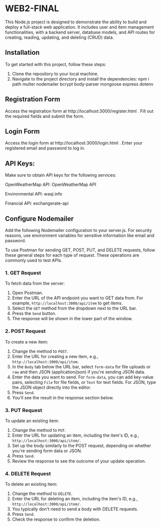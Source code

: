 # WEB2-FINAL

This Node.js project is designed to demonstrate the ability to build and deploy a full-stack web application. It includes user and item management functionalities, with a backend server, database models, and API routes for creating, reading, updating, and deleting (CRUD) data.

## Installation

To get started with this project, follow these steps:

1. Clone the repository to your local machine.
2. Navigate to the project directory and install the dependencies: npm i path multer nodemailer bcrypt body-parser mongoose express dotenv

## Registration Form

Access the registration form at http://localhost:3000/register.html . Fill out the required fields and submit the form.

## Login Form

Access the login form at http://localhost:3000/login.html . Enter your registered email and password to log in.

## API Keys:

Make sure to obtain API keys for the following services:

OpenWeatherMap API: OpenWeatherMap API

Environmental API: waqi.info

Financial API: exchangerate-api

## Configure Nodemailer

Add the following Nodemailer configuration to your server.js. For security reasons, use environment variables for sensitive information like email and password. 

To use Postman for sending GET, POST, PUT, and DELETE requests, follow these general steps for each type of request. These operations are commonly used to test APIs.

### 1. **GET Request**

To fetch data from the server:

1. Open Postman.
2. Enter the URL of the API endpoint you want to GET data from. For example, `http://localhost:3000/api/item` to get items.
3. Select the `GET` method from the dropdown next to the URL bar.
4. Press the `Send` button.
5. The response will be shown in the lower part of the window.

### 2. POST Request

To create a new item:

1. Change the method to `POST`.
2. Enter the URL for creating a new item, e.g., `http://localhost:3000/api/item`.
3. In the `Body` tab below the URL bar, select `form-data` for file uploads or `raw` and then JSON (application/json) if you're sending JSON data.
4. Enter the data you want to send. For `form-data`, you can add key-value pairs, selecting `File` for file fields, or `Text` for text fields. For JSON, type the JSON object directly into the editor.
5. Press `Send`.
6. You'll see the result in the response section below.

### 3. PUT Request

To update an existing item:

1. Change the method to `PUT`.
2. Enter the URL for updating an item, including the item's ID, e.g., `http://localhost:3000/api/item/`.
3. Set up the body similarly to the POST request, depending on whether you're sending form data or JSON.
4. Press `Send`.
5. Review the response to see the outcome of your update operation.

### 4. **DELETE Request**

To delete an existing item:

1. Change the method to `DELETE`.
2. Enter the URL for deleting an item, including the item's ID, e.g., `http://localhost:3000/api/item/`.
3. You typically don't need to send a body with DELETE requests.
4. Press `Send`.
5. Check the response to confirm the deletion.


